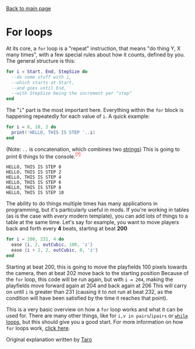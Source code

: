 <head><title>For loops | The Mirin Template</title></head>

[Back to main page](..)
# For loops
At its core, a `for` loop is a "repeat" instruction, that means "do thing Y, X many times", with a few special rules about how it counts, defined by you.
The general structure is this:
```lua
for i = Start, End, StepSize do
  --do some stuff with i,
  --which starts at Start,
  --and goes until End,
  --with StepSize being the increment per "step"
end
```
The "`i`" part is the most important here. Everything within the `for` block is happening repeatedly for each value of `i`.
A quick example:
```lua
for i = 0, 10, 2 do
  print('HELLO, THIS IS STEP '..i)
end
```
(Note: `..` is concatenation, which combines two [strings](https://en.wikipedia.org/wiki/String_(computer_science)))
This is going to print 6 things to the console.<span style="color:red;" title="(since the start and end values are inclusive)"><sup>[?]</sup></span>
```
HELLO, THIS IS STEP 0
HELLO, THIS IS STEP 2
HELLO, THIS IS STEP 4
HELLO, THIS IS STEP 6
HELLO, THIS IS STEP 8
HELLO, THIS IS STEP 10
```
The ability to do things multiple times has many applications in programming, but it's particularly useful in mods.
If you're working in tables (as is the case with *every* modern template), you can add lots of things to a table at the same time.
Let's say for example, you want to move players back and forth every **4** beats, starting at beat **200**
```lua
for i = 200, 231, 4 do
  ease {i, 2, outCubic, 100, 'z'}
  ease {i + 2, 2, outCubic, 0, 'z'}
end
```
Starting at beat 200, this is going to move the playfields 100 pixels towards the camera, then at beat 202 move back to the starting position
Because of the `for` loop, this code will be run again, but with `i = 204`, making the playfields move forward again at 204 and back again at 206
This will carry on until `i` is greater than 231 (causing it to not run at beat 232, as the condition will have been satisfied by the time it reaches that point).

This is a very basic overview on how a `for` loop works and what it can be used for. There are many other things, like for `i,v in pairs`/`ipairs` or [`while` loops](https://en.wikipedia.org/wiki/While_loop), but this should give you a good start.
For more information on how `for` loops work, [click here](https://en.wikipedia.org/wiki/For_loop).

Original explanation written by [Taro](https://twitter.com/TaroNuke)
